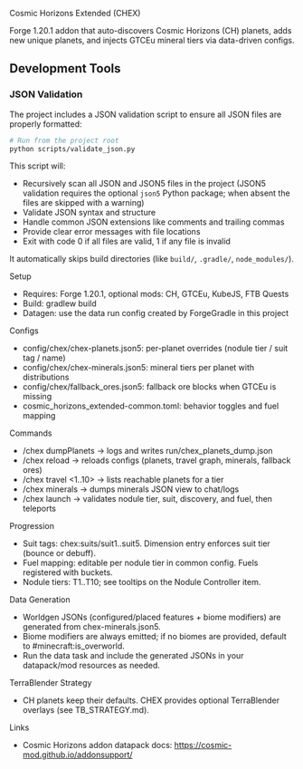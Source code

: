 Cosmic Horizons Extended (CHEX)

Forge 1.20.1 addon that auto-discovers Cosmic Horizons (CH) planets, adds new unique planets, and injects GTCEu mineral tiers via data-driven configs.

## Development Tools

### JSON Validation

The project includes a JSON validation script to ensure all JSON files are properly formatted:

```bash
# Run from the project root
python scripts/validate_json.py
```

This script will:
- Recursively scan all JSON and JSON5 files in the project (JSON5 validation requires the optional `json5` Python package; when absent the files are skipped with a warning)
- Validate JSON syntax and structure
- Handle common JSON extensions like comments and trailing commas
- Provide clear error messages with file locations
- Exit with code 0 if all files are valid, 1 if any file is invalid

It automatically skips build directories (like `build/`, `.gradle/`, `node_modules/`).

Setup

- Requires: Forge 1.20.1, optional mods: CH, GTCEu, KubeJS, FTB Quests
- Build: gradlew build
- Datagen: use the data run config created by ForgeGradle in this project

Configs

- config/chex/chex-planets.json5: per-planet overrides (nodule tier / suit tag / name)
- config/chex/chex-minerals.json5: mineral tiers per planet with distributions
- config/chex/fallback_ores.json5: fallback ore blocks when GTCEu is missing
- cosmic_horizons_extended-common.toml: behavior toggles and fuel mapping

Commands

- /chex dumpPlanets → logs and writes run/chex_planets_dump.json
- /chex reload → reloads configs (planets, travel graph, minerals, fallback ores)
- /chex travel <1..10> → lists reachable planets for a tier
- /chex minerals <planetId> → dumps minerals JSON view to chat/logs
- /chex launch <planetId> → validates nodule tier, suit, discovery, and fuel, then teleports

Progression

- Suit tags: chex:suits/suit1..suit5. Dimension entry enforces suit tier (bounce or debuff).
- Fuel mapping: editable per nodule tier in common config. Fuels registered with buckets.
- Nodule tiers: T1..T10; see tooltips on the Nodule Controller item.

Data Generation

- Worldgen JSONs (configured/placed features + biome modifiers) are generated from chex-minerals.json5.
- Biome modifiers are always emitted; if no biomes are provided, default to #minecraft:is_overworld.
- Run the data task and include the generated JSONs in your datapack/mod resources as needed.

TerraBlender Strategy

- CH planets keep their defaults. CHEX provides optional TerraBlender overlays (see TB_STRATEGY.md).

Links

- Cosmic Horizons addon datapack docs: https://cosmic-mod.github.io/addonsupport/
